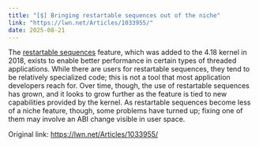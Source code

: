 ```yaml
---
title: "[$] Bringing restartable sequences out of the niche"
link: "https://lwn.net/Articles/1033955/"
date: 2025-08-21
---
```


The <a href="https://lwn.net/Articles/697979/">restartable sequences</a> feature, which
was added to the 4.18 kernel in 2018, exists to enable better performance
in certain types of threaded applications.  While there are users for
restartable sequences, they tend to be relatively specialized code; this is
not a tool that most application developers reach for.  Over time, though,
the use of restartable sequences has grown, and it looks to grow further as
the feature is tied to new capabilities provided by the kernel.  As
restartable sequences become less of a niche feature, though, some problems
have turned up; fixing one of them may involve an ABI change visible in
user space.


Original link: https://lwn.net/Articles/1033955/